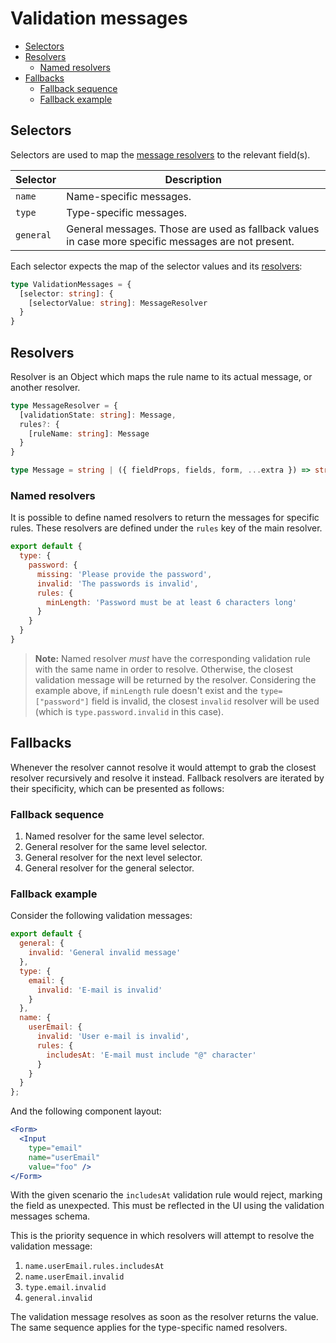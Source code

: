 # Validation messages

* [Selectors](#selectors)
* [Resolvers](#resolvers)
  * [Named resolvers](#named-resolvers)
* [Fallbacks](#fallbacks)
  * [Fallback sequence](#fallback-sequence)
  * [Fallback example](#fallback-example)

## Selectors
Selectors are used to map the [message resolvers](#resolvers) to the relevant field(s).

| Selector | Description |
| ---- | ----------- |
| `name` | Name-specific messages. |
| `type` | Type-specific messages. |
| `general` | General messages. Those are used as fallback values in case more specific messages are not present. |

Each selector expects the map of the selector values and its [resolvers](#resolvers):

```ts
type ValidationMessages = {
  [selector: string]: {
    [selectorValue: string]: MessageResolver
  }
}
```

## Resolvers
Resolver is an Object which maps the rule name to its actual message, or another resolver.

```ts
type MessageResolver = {
  [validationState: string]: Message,
  rules?: {
    [ruleName: string]: Message
  }
}

type Message = string | ({ fieldProps, fields, form, ...extra }) => string;
```

### Named resolvers
It is possible to define named resolvers to return the messages for specific rules. These resolvers are defined under the `rules` key of the main resolver.

```js
export default {
  type: {
    password: {
      missing: 'Please provide the password',
      invalid: 'The passwords is invalid',
      rules: {
        minLength: 'Password must be at least 6 characters long'
      }
    }
  }
}
```

> **Note:** Named resolver *must* have the corresponding validation rule with the same name in order to resolve. Otherwise, the closest validation message will be returned by the resolver. Considering the example above, if `minLength` rule doesn't exist and the `type=["password"]` field is invalid, the closest `invalid` resolver will be used (which is `type.password.invalid` in this case).

## Fallbacks
Whenever the resolver cannot resolve it would attempt to grab the closest resolver recursively and resolve it instead. Fallback resolvers are iterated by their specificity, which can be presented as follows:

### Fallback sequence
1. Named resolver for the same level selector.
1. General resolver for the same level selector.
1. General resolver for the next level selector.
1. General resolver for the general selector.

### Fallback example
Consider the following validation messages:

```js
export default {
  general: {
    invalid: 'General invalid message'
  },
  type: {
    email: {
      invalid: 'E-mail is invalid'
    }
  },
  name: {
    userEmail: {
      invalid: 'User e-mail is invalid',
      rules: {
        includesAt: 'E-mail must include "@" character'
      }
    }
  }
};
```

And the following component layout:

```jsx
<Form>
  <Input
    type="email"
    name="userEmail"
    value="foo" />
</Form>
```

With the given scenario the `includesAt` validation rule would reject, marking the field as unexpected. This must be reflected in the UI using the validation messages schema.

This is the priority sequence in which resolvers will attempt to resolve the validation message:

1. `name.userEmail.rules.includesAt`
1. `name.userEmail.invalid`
1. `type.email.invalid`
1. `general.invalid`

The validation message resolves as soon as the resolver returns the value. The same sequence applies for the type-specific named resolvers.
